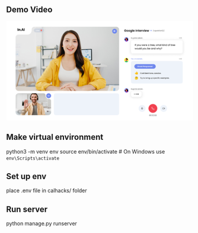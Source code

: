 ## Demo Video
[![Demo Video](thumbnail.png)](https://youtu.be/DE7jh48WR6M)


## Make virtual environment
python3 -m venv env
source env/bin/activate  # On Windows use `env\Scripts\activate`

## Set up env
place .env file in calhacks/ folder

## Run server
python manage.py runserver


